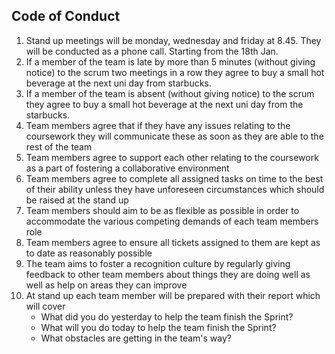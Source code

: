 ## Code of Conduct 
1.	Stand up meetings will be monday, wednesday and friday at 8.45. They will be conducted as a phone call. Starting from the 18th Jan.
2.	If a member of the team is late by more than 5 minutes (without giving notice) to the scrum two meetings in a row they agree to buy a small hot beverage at the next uni day from starbucks.
3.	If a member of the team is absent  (without giving notice) to the scrum they agree to buy a small hot beverage at the next uni day from the starbucks.
4.	Team members agree that if they have any issues relating to the coursework they will communicate these as soon as they are able to the rest of the team 
5.	Team members agree to support each other relating to the coursework as a part of fostering a collaborative environment
6.	Team members agree to complete all assigned tasks on time to the best of their ability unless they have unforeseen circumstances which should be raised at the stand up
7.	Team members should aim to be as flexible as possible in order to accommodate the various competing demands of each team members role
8.	Team members agree to ensure all tickets assigned to them are kept as to date as reasonably possible 
9.	The team aims to foster a recognition culture by regularly giving feedback to other team members about things they are doing well as well as help on areas they can improve
10.	At stand up each team member will be prepared with their report which will cover 
    * What did you do yesterday to help the team finish the Sprint?
    * What will you do today to help the team finish the Sprint?
    * What obstacles are getting in the team's way?
